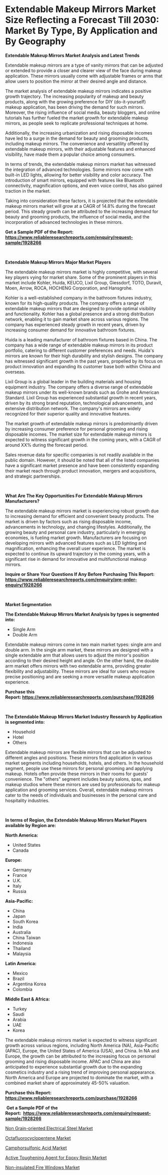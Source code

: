 <p><h1>Extendable Makeup Mirrors Market Size Reflecting a Forecast Till 2030: Market By Type, By Application and By Geography</h1></p><p><strong>Extendable Makeup Mirrors Market Analysis and Latest Trends</strong></p>
<p><p>Extendable makeup mirrors are a type of vanity mirrors that can be adjusted or extended to provide a closer and clearer view of the face during makeup application. These mirrors usually come with adjustable frames or arms that allow users to position the mirror at their desired angle and distance.</p><p>The market analysis of extendable makeup mirrors indicates a positive growth trajectory. The increasing popularity of makeup and beauty products, along with the growing preference for DIY (do-it-yourself) makeup application, has been driving the demand for such mirrors. Moreover, the rising influence of social media, beauty bloggers, and online tutorials has further fueled the market growth for extendable makeup mirrors, as people seek to replicate professional techniques at home.</p><p>Additionally, the increasing urbanization and rising disposable incomes have led to a surge in the demand for beauty and grooming products, including makeup mirrors. The convenience and versatility offered by extendable makeup mirrors, with their adjustable features and enhanced visibility, have made them a popular choice among consumers.</p><p>In terms of trends, the extendable makeup mirrors market has witnessed the integration of advanced technologies. Some mirrors now come with built-in LED lights, allowing for better visibility and color accuracy. The introduction of smart mirrors, equipped with features like Bluetooth connectivity, magnification options, and even voice control, has also gained traction in the market.</p><p>Taking into consideration these factors, it is projected that the extendable makeup mirrors market will grow at a CAGR of 14.8% during the forecast period. This steady growth can be attributed to the increasing demand for beauty and grooming products, the influence of social media, and the incorporation of advanced technologies in these mirrors.</p></p>
<p><strong>Get a Sample PDF of the Report:&nbsp; <a href="https://www.reliableresearchreports.com/enquiry/request-sample/1928266">https://www.reliableresearchreports.com/enquiry/request-sample/1928266</a></strong></p>
<p>&nbsp;</p>
<p><strong>Extendable Makeup Mirrors Major Market Players</strong></p>
<p><p>The extendable makeup mirrors market is highly competitive, with several key players vying for market share. Some of the prominent players in this market include Kohler, Huida, KEUCO, Lixil Group, Giessdorf, TOTO, Duravit, Moen, Arrow, ROCA, HOCHENG Corporation, and Hansgrohe.</p><p>Kohler is a well-established company in the bathroom fixtures industry, known for its high-quality products. The company offers a range of extendable makeup mirrors that are designed to provide optimal visibility and functionality. Kohler has a global presence and a strong distribution network, enabling it to gain market share across various regions. The company has experienced steady growth in recent years, driven by increasing consumer demand for innovative bathroom fixtures.</p><p>Huida is a leading manufacturer of bathroom fixtures based in China. The company has a wide range of extendable makeup mirrors in its product portfolio, catering to different customer preferences and needs. Huida's mirrors are known for their high durability and stylish designs. The company has witnessed significant growth in the past years, propelled by its focus on product innovation and expanding its customer base both within China and overseas.</p><p>Lixil Group is a global leader in the building materials and housing equipment industry. The company offers a diverse range of extendable makeup mirrors under its well-known brands such as Grohe and American Standard. Lixil Group has experienced substantial growth in recent years, driven by its strong brand reputation, technological advancements, and extensive distribution network. The company's mirrors are widely recognized for their superior quality and innovative features.</p><p>The market growth of extendable makeup mirrors is predominantly driven by increasing consumer preference for personal grooming and rising disposable incomes. The market size for extendable makeup mirrors is expected to witness significant growth in the coming years, with a CAGR of around XX% during the forecast period.</p><p>Sales revenue data for specific companies is not readily available in the public domain. However, it should be noted that all of the listed companies have a significant market presence and have been consistently expanding their market reach through product innovation, mergers and acquisitions, and strategic partnerships.</p></p>
<p>&nbsp;</p>
<p><strong>What Are The Key Opportunities For Extendable Makeup Mirrors Manufacturers?</strong></p>
<p><p>The extendable makeup mirrors market is experiencing robust growth due to increasing demand for efficient and convenient beauty products. The market is driven by factors such as rising disposable income, advancements in technology, and changing lifestyles. Additionally, the growing beauty and personal care industry, particularly in emerging economies, is fueling market growth. Manufacturers are focusing on developing mirrors with advanced features such as LED lighting and magnification, enhancing the overall user experience. The market is expected to continue its upward trajectory in the coming years, with a significant rise in demand for innovative and multifunctional makeup mirrors.</p></p>
<p><strong>Inquire or Share Your Questions If Any Before Purchasing This Report: <a href="https://www.reliableresearchreports.com/enquiry/pre-order-enquiry/1928266">https://www.reliableresearchreports.com/enquiry/pre-order-enquiry/1928266</a></strong></p>
<p>&nbsp;</p>
<p><strong>Market Segmentation</strong></p>
<p><strong>The Extendable Makeup Mirrors Market Analysis by types is segmented into:</strong></p>
<p><ul><li>Single Arm</li><li>Double Arm</li></ul></p>
<p><p>Extendable makeup mirrors come in two main market types: single arm and double arm. In the single arm market, these mirrors are designed with a single extendable arm that allows users to adjust the mirror's position according to their desired height and angle. On the other hand, the double arm market offers mirrors with two extendable arms, providing greater flexibility and adjustability. These mirrors are ideal for users who require precise positioning and are seeking a more versatile makeup application experience.</p></p>
<p><strong>Purchase this Report:&nbsp;<a href="https://www.reliableresearchreports.com/purchase/1928266">https://www.reliableresearchreports.com/purchase/1928266</a></strong></p>
<p>&nbsp;</p>
<p><strong>The Extendable Makeup Mirrors Market Industry Research by Application is segmented into:</strong></p>
<p><ul><li>Household</li><li>Hotel</li><li>Others</li></ul></p>
<p><p>Extendable makeup mirrors are flexible mirrors that can be adjusted to different angles and positions. These mirrors find application in various market segments including households, hotels, and others. In the household segment, people use these mirrors for personal grooming and applying makeup. Hotels often provide these mirrors in their rooms for guests' convenience. The "others" segment includes beauty salons, spas, and makeup studios where these mirrors are used by professionals for makeup application and grooming services. Overall, extendable makeup mirrors cater to the needs of individuals and businesses in the personal care and hospitality industries.</p></p>
<p>&nbsp;</p>
<p><strong>In terms of Region, the Extendable Makeup Mirrors Market Players available by Region are:</strong></p>
<p>
    <p> <strong> North America: </strong>
        <ul>
            <li>United States</li>
            <li>Canada</li>
        </ul>
        </p> 
    <p> <strong> Europe: </strong>
        <ul>
            <li>Germany</li>
            <li>France</li>
            <li>U.K.</li>
            <li>Italy</li>
            <li>Russia</li>
        </ul>
        </p> 
    <p> <strong> Asia-Pacific: </strong>
        <ul>
            <li>China</li>
            <li>Japan</li>
            <li>South Korea</li>
            <li>India</li>
            <li>Australia</li>
            <li>China Taiwan</li>
            <li>Indonesia</li>
            <li>Thailand</li>
            <li>Malaysia</li>
        </ul>
        </p> 
    <p> <strong> Latin America: </strong>
        <ul>
            <li>Mexico</li>
            <li>Brazil</li>
            <li>Argentina Korea</li>
            <li>Colombia</li>
        </ul>
        </p> 
    <p> <strong> Middle East & Africa: </strong>
        <ul>
            <li>Turkey</li>
            <li>Saudi</li>
            <li>Arabia</li>
            <li>UAE</li>
            <li>Korea</li>
        </ul>
    </p>
    </p>
<p><p>The extendable makeup mirrors market is expected to witness significant growth across various regions, including North America (NA), Asia-Pacific (APAC), Europe, the United States of America (USA), and China. In NA and Europe, the growth can be attributed to the increasing focus on personal grooming and rising disposable income. APAC and China are also anticipated to experience substantial growth due to the expanding cosmetics industry and a rising trend of improving personal appearance. North America and Europe are projected to dominate the market, with a combined market share of approximately 45-50% valuation.</p></p>
<p><strong>Purchase this Report: <a href="https://www.reliableresearchreports.com/purchase/1928266">https://www.reliableresearchreports.com/purchase/1928266</a></strong></p>
<p>&nbsp;<strong>Get a Sample PDF of the Report:&nbsp;&nbsp;<a href="https://www.reliableresearchreports.com/enquiry/request-sample/1928266">https://www.reliableresearchreports.com/enquiry/request-sample/1928266</a></strong></p>
<p><strong></strong></p>
<p><p><a href="https://www.linkedin.com/pulse/non-grain-oriented-electrical-steel-market-size-share-global-b839e/">Non Grain-oriented Electrical Steel Market</a></p><p><a href="https://medium.com/@besaagolli28/octafluorocyclopentene-market-trends-forecast-and-competitive-analysis-to-2030-f2c329b0ce69">Octafluorocyclopentene Market</a></p><p><a href="https://medium.com/@yjwzfixtb68151/camphorsulfonic-acid-market-analysis-its-cagr-market-segmentation-and-global-industry-overview-4abc7689c756">Camphorsulfonic Acid Market</a></p><p><a href="https://www.linkedin.com/pulse/active-toughening-agent-epoxy-resin-market-size-2023-87b3e/">Active Toughening Agent for Epoxy Resin Market</a></p><p><a href="https://www.linkedin.com/pulse/non-insulated-fire-windows-market-research-report-unlocks-analysis-jtebe/">Non-insulated Fire Windows Market</a></p></p>